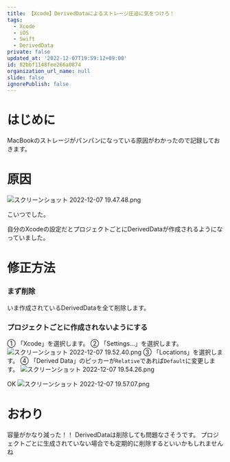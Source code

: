 ```yaml
---
title: 【Xcode】DerivedDataによるストレージ圧迫に気をつけろ！
tags:
  - Xcode
  - iOS
  - Swift
  - DerivedData
private: false
updated_at: '2022-12-07T19:59:12+09:00'
id: 82bbf1148fee266a0874
organization_url_name: null
slide: false
ignorePublish: false
---
```

# はじめに
MacBookのストレージがパンパンになっている原因がわかったので記録しておきます。

# 原因
![スクリーンショット 2022-12-07 19.47.48.png](https://qiita-image-store.s3.ap-northeast-1.amazonaws.com/0/1745371/5efbccdc-b5ff-07e8-40be-5fd09ef28a3a.png)

こいつでした。

自分のXcodeの設定だとプロジェクトごとにDerivedDataが作成されるようになっていました。

# 修正方法
### まず削除
いま作成されているDerivedDataを全て削除します。

### プロジェクトごとに作成されないようにする
① 「Xcode」を選択します。
② 「Settings...」を選択します。
![スクリーンショット 2022-12-07 19.52.40.png](https://qiita-image-store.s3.ap-northeast-1.amazonaws.com/0/1745371/1f238fe8-7d8b-1e76-c2cc-89c97d402609.png)
③ 「Locations」を選択します。
④ 「Derived Data」のピッカーが`Relative`であれば`Default`に変更します。
![スクリーンショット 2022-12-07 19.54.26.png](https://qiita-image-store.s3.ap-northeast-1.amazonaws.com/0/1745371/6c45e1e3-b0c7-1228-287f-b57c2c668593.png)

OK
![スクリーンショット 2022-12-07 19.57.07.png](https://qiita-image-store.s3.ap-northeast-1.amazonaws.com/0/1745371/36239b8b-d7b8-b207-925c-66e42bce9297.png)

# おわり
容量がかなり減った！！
DerivedDataは削除しても問題なさそうです。
プロジェクトごとに生成されていない場合でも定期的に削除するといいかもしれませんね
